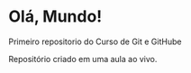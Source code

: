 # Olá, Mundo!
 Primeiro repositorio do Curso de Git e GitHube

Repositório criado em uma aula ao vivo.